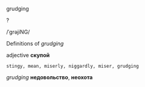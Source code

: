 grudging

?

/ˈɡrəjiNG/

Definitions of _grudging_

adjective
**скупой**

    stingy, mean, miserly, niggardly, miser, grudging

_grudging_
**недовольство**, **неохота**